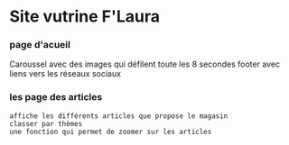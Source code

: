 # Site vutrine F'Laura
### page d'acueil ###

Caroussel avec des images qui défilent toute les 8 secondes
footer avec liens vers les réseaux sociaux

### les page des articles ###
```
affiche les différents articles que propose le magasin
classer par thèmes
une fonction qui permet de zoomer sur les articles
```
